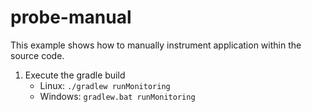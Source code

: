 # probe-manual

This example shows how to manually instrument application within
the source code.


1. Execute the gradle build
   - Linux: `./gradlew runMonitoring`
   - Windows: `gradlew.bat runMonitoring`
